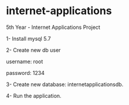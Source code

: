 # internet-applications
5th Year - Internet Applications Project

1- Install mysql 5.7

2- Create new db user

  username: root
  
  password: 1234
  
3- Create new database: internetapplicationsdb.

4- Run the application.
